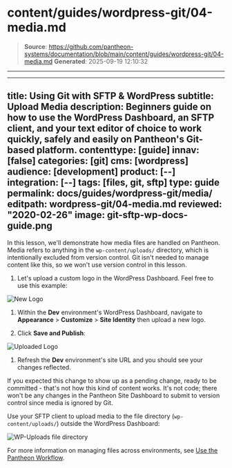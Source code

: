 # content/guides/wordpress-git/04-media.md

> **Source**: https://github.com/pantheon-systems/documentation/blob/main/content/guides/wordpress-git/04-media.md
> **Generated**: 2025-09-19 12:10:32

---

---
title: Using Git with SFTP & WordPress
subtitle: Upload Media
description: Beginners guide on how to use the WordPress Dashboard, an SFTP client, and your text editor of choice to work quickly, safely and easily on Pantheon's Git-based platform.
contenttype: [guide]
innav: [false]
categories: [git]
cms: [wordpress]
audience: [development]
product: [--]
integration: [--]
tags: [files, git, sftp]
type: guide
permalink: docs/guides/wordpress-git/media/
editpath: wordpress-git/04-media.md
reviewed: "2020-02-26"
image: git-sftp-wp-docs-guide.png
---

In this lesson, we'll demonstrate how media files are handled on Pantheon. Media refers to anything in the `wp-content/uploads/` directory, which is intentionally excluded from version control. Git isn't needed to manage content like this, so we won't use version control in this lesson.

1. Let's upload a custom logo in the WordPress Dashboard. Feel free to use this example:

  ![New Logo](../../../images/guides/git-wordpress/logo-wp-git-demo.png)

1. Within the **<Icon icon="wrench" /> Dev** environment's WordPress Dashboard, navigate to **Appearance** > **Customize** > **Site Identity** then upload a new logo.

1. Click **Save and Publish**:

  ![Uploaded Logo](../../../images/guides/git-wordpress/logo-upload.png)

1. Refresh the **<Icon icon="wrench" /> Dev** environment's site URL and you should see your changes reflected.

  If you expected this change to show up as a pending change, ready to be committed - that's not how this kind of content works. It's not code; there won't be any changes in the Pantheon Site Dashboard to submit to version control since media is ignored by Git.

  Use your SFTP client to upload media to the file directory (`wp-content/uploads/`) outside the WordPress Dashboard:

  ![WP-Uploads file directory](../../../images/guides/git-wordpress/uploads.png)

  For more information on managing files across environments, see [Use the Pantheon Workflow](/pantheon-workflow).
